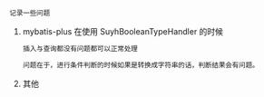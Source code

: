 





```txt
记录一些问题
```



1. mybatis-plus 在使用 SuyhBooleanTypeHandler 的时候

   ```txt
   插入与查询都没有问题都可以正常处理
   
   问题在于，进行条件判断的时候如果是转换成字符串的话，判断结果会有问题。
   ```

2. 其他
